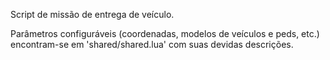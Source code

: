 Script de missão de entrega de veículo.

Parâmetros configuráveis (coordenadas, modelos de veículos e peds, etc.) encontram-se em 'shared/shared.lua' com suas devidas descrições.

